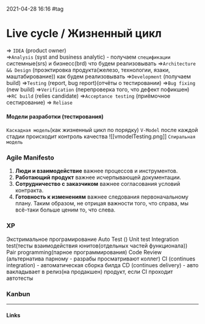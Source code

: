 2021-04-28 16:16
#tag
# Live cycle / Жизненный цикл 
=> `IDEA` (product owner)					 
=>`Analysis` (syst and business analytic)	- получаем `спецификации` системные(srs) и бизнесс(brd)  что будем реализовывать
=>`Architecture && Design` (проэктировка продукта(железо, технологии, язаки, маштабирование))  как будем реализовывать 
=>`Development` (получаем build)
=>`Testing` (report, bug report)(отчёты о тестировании)
=>`Bug fixing` (new build) 
=>`Verification` (перепроверка того, что дефект пофикшен)
=>`RC build` (relies candidate)
=>`Acceptance testing` (приёмочное сестирование) 
=> `Reliase`

#### Модели разработки (тестирования)
`Каскадная модель`(как жизненный цикл по порядку)
`V-Model` после каждой стадии происходит контроль качества
![[vmodelTesting.png]]
`Спиральная модель`

### Agile Manifesto
1.  **Люди и взаимодействие** важнее процессов и инструментов.
2.  **Работающий продукт** важнее исчерпывающей документации.
3.  **Сотрудничество с заказчиком** важнее согласования условий контракта.
4.  **Готовность к изменениям** важнее следования первоначальному плану.
Таким образом, не отрицая важности того, что справа, мы всё-таки больше ценим то, что слева.
### XP 
Экстримальное програмирование 
Auto Test ()
Unit test
Integration test(тесты взаимодействия юнитов(отдельных частей функционала))
Pair programming(парное программирования)
Code Review (альтернатива парному - разрабы просматривают коллег)
CI (continues integration) - автоматическая сборка билда 
CD (continues delivery) - авто вакладывает в релиз(на продакшен) продукт, если CI проходит автотесты
### Kanbun

_____________
#### Links